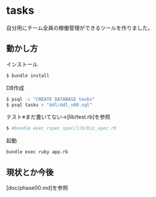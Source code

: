 # tasks

自分用にチーム全員の稼働管理ができるツールを作りました。

## 動かし方

インストール
```bash
$ bundle install
```

DB作成
```bash
$ psql -c "CREATE DATABASE tasks"
$ psql tasks < "ddl/ddl_v00.sql"
```

テスト※まだ書いてない→[lib/test.rb]を参照
```bash
$ #bundle exec rspec spec/lib/biz_spec.rb
```

起動
```bash
bundle exec ruby app.rb
```

## 現状とか今後

[doc/phase00.md]を参照
